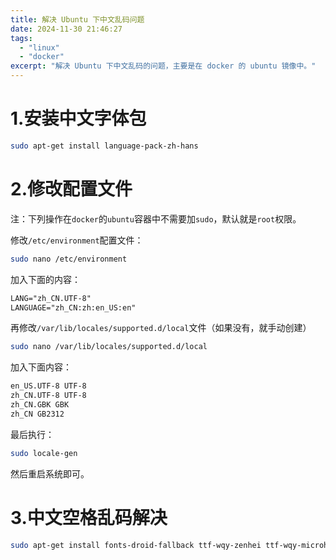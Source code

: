 ```yaml
---
title: 解决 Ubuntu 下中文乱码问题
date: 2024-11-30 21:46:27
tags:
  - "linux"
  - "docker"
excerpt: "解决 Ubuntu 下中文乱码的问题，主要是在 docker 的 ubuntu 镜像中。"
---
```


# 1.安装中文字体包

```bash
sudo apt-get install language-pack-zh-hans
```

# 2.修改配置文件

注：下列操作在`docker`的`ubuntu`容器中不需要加`sudo`，默认就是`root`权限。

修改`/etc/environment`配置文件：
```bash
sudo nano /etc/environment
```

加入下面的内容：
```txt
LANG="zh_CN.UTF-8"
LANGUAGE="zh_CN:zh:en_US:en"
```

再修改`/var/lib/locales/supported.d/local`文件（如果没有，就手动创建）
```bash
sudo nano /var/lib/locales/supported.d/local
```

加入下面内容：
```txt
en_US.UTF-8 UTF-8
zh_CN.UTF-8 UTF-8
zh_CN.GBK GBK
zh_CN GB2312
```

最后执行：
```bash
sudo locale-gen
```

然后重启系统即可。

# 3.中文空格乱码解决

```bash
sudo apt-get install fonts-droid-fallback ttf-wqy-zenhei ttf-wqy-microhei fonts-arphic-ukai fonts-arphic-uming
```